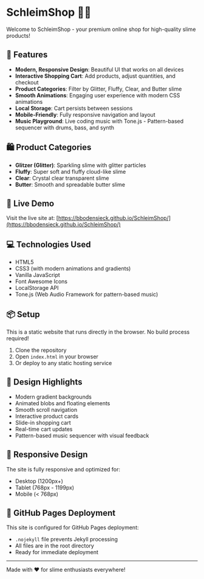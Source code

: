 # SchleimShop 🧪✨

Welcome to SchleimShop - your premium online shop for high-quality slime products!

## 🌟 Features

- **Modern, Responsive Design**: Beautiful UI that works on all devices
- **Interactive Shopping Cart**: Add products, adjust quantities, and checkout
- **Product Categories**: Filter by Glitter, Fluffy, Clear, and Butter slime
- **Smooth Animations**: Engaging user experience with modern CSS animations
- **Local Storage**: Cart persists between sessions
- **Mobile-Friendly**: Fully responsive navigation and layout
- **Music Playground**: Live coding music with Tone.js - Pattern-based sequencer with drums, bass, and synth

## 🛍️ Product Categories

- **Glitzer (Glitter)**: Sparkling slime with glitter particles
- **Fluffy**: Super soft and fluffy cloud-like slime
- **Clear**: Crystal clear transparent slime
- **Butter**: Smooth and spreadable butter slime

## 🚀 Live Demo

Visit the live site at: [https://bbodensieck.github.io/SchleimShop/](https://bbodensieck.github.io/SchleimShop/)

## 💻 Technologies Used

- HTML5
- CSS3 (with modern animations and gradients)
- Vanilla JavaScript
- Font Awesome Icons
- LocalStorage API
- Tone.js (Web Audio Framework for pattern-based music)

## 📦 Setup

This is a static website that runs directly in the browser. No build process required!

1. Clone the repository
2. Open `index.html` in your browser
3. Or deploy to any static hosting service

## 🎨 Design Highlights

- Modern gradient backgrounds
- Animated blobs and floating elements
- Smooth scroll navigation
- Interactive product cards
- Slide-in shopping cart
- Real-time cart updates
- Pattern-based music sequencer with visual feedback

## 📱 Responsive Design

The site is fully responsive and optimized for:
- Desktop (1200px+)
- Tablet (768px - 1199px)
- Mobile (< 768px)

## 🎯 GitHub Pages Deployment

This site is configured for GitHub Pages deployment:
- `.nojekyll` file prevents Jekyll processing
- All files are in the root directory
- Ready for immediate deployment

---

Made with ❤️ for slime enthusiasts everywhere!